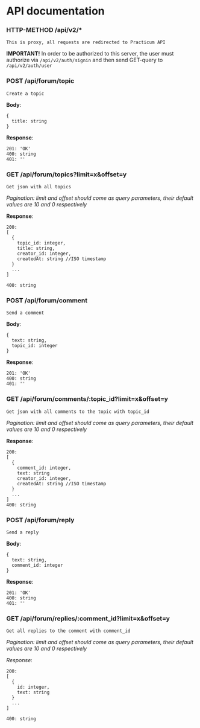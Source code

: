# API documentation

### HTTP-METHOD /api/v2/*
`This is proxy, all requests are redirected to Practicum API`

**IMPORTANT!** In order to be authorized to this server, the user must authorize via
`/api/v2/auth/signin` and then send GET-query to `/api/v2/auth/user`


### POST /api/forum/topic
`Create a topic`

**Body**: 
```
{ 
  title: string
}
```

**Response**:
```
201: 'OK'
400: string
401: ''
```


### GET /api/forum/topics?limit=x&offset=y
`Get json with all topics`

*Pagination: limit and offset should come as query parameters, their default values are 10 and 0 respectively*

**Response**:
```
200:
[
  {
    topic_id: integer,
    title: string,
    creator_id: integer,
    createdAt: string //ISO timestamp
  }
  ...
]

400: string
```


### POST /api/forum/comment 
`Send a comment`

**Body**:
```
{
  text: string,
  topic_id: integer
}
```

**Response**:
```
201: 'OK'
400: string
401: ''
```


### GET /api/forum/comments/:topic_id?limit=x&offset=y
`Get json with all comments to the topic with topic_id`

*Pagination: limit and offset should come as query parameters, their default values are 10 and 0 respectively*

**Response**:
```
200:
[
  {
    comment_id: integer,
    text: string
    creator_id: integer,
    createdAt: string //ISO timestamp
  }
  ...
]
400: string
```

### POST /api/forum/reply
`Send a reply`

**Body**:
```
{
  text: string,
  comment_id: integer
}
```

**Response**:
```
201: 'OK'
400: string
401: ''
```

### GET /api/forum/replies/:comment_id?limit=x&offset=y
`Get all replies to the comment with comment_id`

*Pagination: limit and offset should come as query parameters, their default values are 10 and 0 respectively*

*Response*:
```
200:
[
  {
    id: integer,
    text: string
  }
  ...
]

400: string
```
